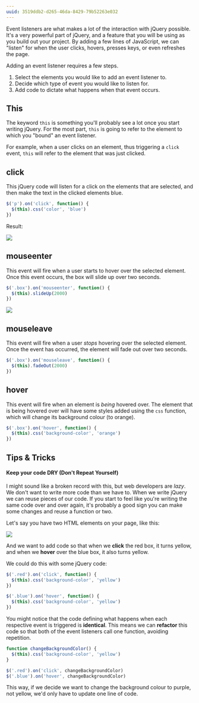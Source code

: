 ```yaml
---
uuid: 3519ddb2-d265-46da-8429-79b52263e032
---
```


Event listeners are what makes a lot of the interaction with jQuery possible. It's a very powerful part of jQuery, and a feature that you will be using as you build out your project. By adding a few lines of JavaScript, we can "listen" for when the user clicks, hovers, presses keys, or even refreshes the page.

Adding an event listener requires a few steps.

1. Select the elements you would like to add an event listener to.
2. Decide which type of event you would like to listen for.
3. Add code to dictate what happens when that event occurs.

## This

The keyword `this` is something you'll probably see a lot once you start writing jQuery. For the most part, `this` is going to refer to the element to which you "bound" an event listener.

For example, when a user clicks on an element, thus triggering a `click` event, `this` will refer to the element that was just clicked.

## click

This jQuery code will listen for a click on the elements that are selected, and then make the text in the clicked elements blue.

```javascript
$('p').on('click', function() {
  $(this).css('color', 'blue')
})  
```

Result:

![](https://cl.ly/2T1M1u0B0v0A/Screen%20Recording%202017-10-02%20at%2005.29%20PM.gif)

## mouseenter

This event will fire when a user starts to hover over the selected element. Once this event occurs, the box will slide up over two seconds.

```javascript
$('.box').on('mouseenter', function() {
  $(this).slideUp(2000)
})
```

![](https://cl.ly/0I1A1p393K2C/Screen%20Recording%202017-10-02%20at%2005.40%20PM.gif)

## mouseleave

This event will fire when a user *stops* hovering over the selected element. Once the event has occurred, the element will fade out over two seconds.

```javascript
$('.box').on('mouseleave', function() {
  $(this).fadeOut(2000)
})
```

## hover

This event will fire when an element is *being* hovered over. The element that is being hovered over will have some styles added using the `css` function, which will change its background colour (to orange).

```javascript
$('.box').on('hover', function() {
  $(this).css('background-color', 'orange')
})
```

## Tips & Tricks

#### Keep your code DRY (Don't Repeat Yourself)

I might sound like a broken record with this, but web developers are *lazy*. We don't want to write more code than we have to. When we write jQuery we can reuse pieces of our code. If you start to feel like you're writing the same code over and over again, it's probably a good sign you can make some changes and reuse a function or two.

Let's say you have two HTML elements on your page, like this:

![](https://cl.ly/0f0g3y2k440i/Image%202017-10-03%20at%207.31.40%20PM.png)

And we want to add code so that when we **click** the red box, it turns yellow, and when we **hover** over the blue box, it also turns yellow.

We could do this with some jQuery code:

```javascript
$('.red').on('click', function() {
  $(this).css('background-color', 'yellow')
})

$('.blue').on('hover', function() {
  $(this).css('background-color', 'yellow')
})
```

You might notice that the code defining what happens when each respective event is triggered is **identical**. This means we can **refactor** this code so that both of the event listeners call one function, avoiding repetition.

```javascript
function changeBackgroundColor() {
  $(this).css('background-color', 'yellow')
}

$('.red').on('click', changeBackgroundColor)
$('.blue').on('hover', changeBackgroundColor)
```

This way, if we decide we want to change the background colour to purple, not yellow, we'd only have to update one line of code.

